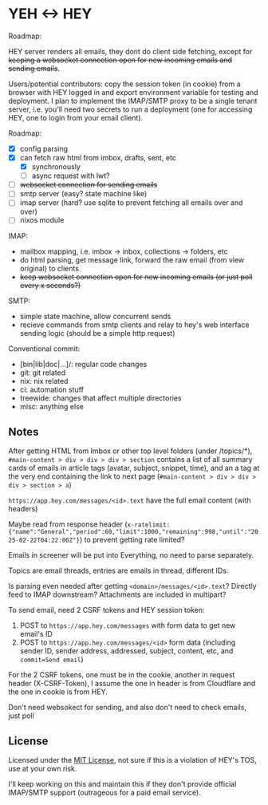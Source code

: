 # YEH <-> HEY

Roadmap:

HEY server renders all emails, they dont do client side fetching, except for
~~keeping a websocket connection open for new incoming emails and sending
emails~~.

Users/potential contributors: copy the session token (in cookie) from a browser
with HEY logged in and export environment variable for testing and deployment. I
plan to implement the IMAP/SMTP proxy to be a single tenant server, i.e. you'll
need two secrets to run a deployment (one for accessing HEY, one to login from
your email client).

Roadmap:

- [x] config parsing
- [x] can fetch raw html from imbox, drafts, sent, etc
  - [x] synchronously
  - [ ] async request with lwt?
- [ ] ~~websocket connection for sending emails~~
- [ ] smtp server (easy? state machine like)
- [ ] imap server (hard? use sqlite to prevent fetching all emails over and
      over)
- [ ] nixos module

IMAP:

- mailbox mapping, i.e. imbox -> inbox, collections -> folders, etc
- do html parsing, get message link, forward the raw email (from view original)
  to clients
- ~~keep websocket connection open for new incoming emails (or just poll every x
  seconds?)~~

SMTP:

- simple state machine, allow concurrent sends
- recieve commands from smtp clients and relay to hey's web interface sending
  logic (should be a simple http request)

Conventional commit:

- [bin|lib|doc|...]/<module>: regular code changes
- git: git related
- nix: nix related
- ci: automation stuff
- treewide: changes that affect multiple directories
- misc: anything else

## Notes

After getting HTML from Imbox or other top level folders (under /topics/*),
`#main-content > div > div > div > section` contains a list of all summary cards
of emails in article tags (avatar, subject, snippet, time), and an a tag at the
very end containing the link to next page
(`#main-content > div > div > div > section > a`)

`https://app.hey.com/messages/<id>.text` have the full email content (with
headers)

Maybe read from response header
(`x-ratelimit: {"name":"General","period":60,"limit":1000,"remaining":998,"until":"2025-02-22T04:22:00Z"}`)
to prevent getting rate limited?

Emails in screener will be put into Everything, no need to parse separately.

Topics are email threads, entries are emails in thread, different IDs.

Is parsing even needed after getting `<domain>/messages/<id>.text`? Directly
feed to IMAP downstream? Attachments are included in multipart?

To send email, need 2 CSRF tokens and HEY session token:

1. POST to `https://app.hey.com/messages` with form data to get new email's ID
2. POST to `https://app.hey.com/messages/<id>` form data (including sender ID,
   sender address, addressed, subject, content, etc, and `commit=Send email`)

For the 2 CSRF tokens, one must be in the cookie, another in request header
(X-CSRF-Token), I assume the one in header is from Cloudflare and the one in
cookie is from HEY.

Don't need websokect for sending, and also don't need to check emails, just poll

## License

Licensed under the [MIT License](license.txt), not sure if this is a violation
of HEY's TOS, use at your own risk.

I'll keep working on this and maintain this if they don't provide official
IMAP/SMTP support (outrageous for a paid email service).
